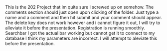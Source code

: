 This is the 202 Project that im quite sure I screwed up on somehow.  The comments section should just open upon clicking of the folder.  Just type a name and a comment and then hit submit and your comment should appear.
The delete key does not work however and i cannot figure it out, I will try to alleviate it before the presentation.
Registration is running smoothly.
Searchbar I got the actual bar working but cannot get it to connect to my database I think my parameters are incorrect.  I will attempt to aleviate this before the presentation.